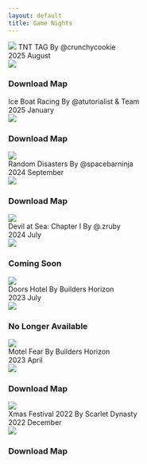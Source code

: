 ```yaml
---
layout: default
title: Game Nights
---
```


<script>
    document.addEventListener("DOMContentLoaded", function () {
    document.querySelectorAll(".banner-image").forEach(img => {
        img.addEventListener("click", function () {
            const currentSrc = this.src;
            const altSrc = this.getAttribute("data-alt-src");

            // Zoom out effect
            this.classList.add("zoom-out");

            setTimeout(() => {
                // Swap images after zoom out
                this.setAttribute("data-alt-src", currentSrc);
                this.src = altSrc;

                // Zoom in effect
                this.classList.remove("zoom-out");
                this.classList.add("zoom-in");

                setTimeout(() => {
                    this.classList.remove("zoom-in");
                }, 300); // Match transition duration
            }, 150);
        });
    });
});
</script>




<div class="gallery">

<div class="banner" data-year="2025">
        <div class="banner-inner">
            <div class="banner-front">
            <img class="banner-logo" src="/assets/images/banners/GameNight_7.Logo.jpg">
                <span class="banner-game-title">TNT TAG</span>
                <span class="banner-game-author">By @crunchycookie</span>
                <div class="tags">
                    <span class="tag">2025</span>
                    <span class="tag">August</span>
                </div>
                <img class="banner-image" 
     src="/assets/images/banners/GameNight_7.Screenie.png" 
     data-alt-src="/assets/images/banners/GameNight_7.Thumbnail.png">
                <div class="card">
                    <h3 class="card-button-title">Download Map</h3>
                    <a href="https://www.mediafire.com/file/7mqlyq59zymywm3/lcTfNcT_Tagr_V1.0.mcworld/file" 
                    class="stretched-link" 
                    target="_blank" 
                    rel="noopener noreferrer">
                    </a>
                </div>
            </div>
        </div>
    </div>


<div class="banner" data-year="2025">
        <div class="banner-inner">
            <div class="banner-front">
                <span class="banner-game-title">Ice Boat Racing</span>
                <span class="banner-game-author">By @atutorialist & Team</span>
                <div class="tags">
                    <span class="tag">2025</span>
                    <span class="tag">January</span>
                </div>
                <img class="banner-image" 
     src="/assets/images/banners/GameNight_6.Screenie.png" 
     data-alt-src="/assets/images/banners/GameNight_6.Thumbnail.png">
                <div class="card">
                    <h3 class="card-button-title">Download Map</h3>
                    <a href="https://www.mediafire.com/folder/a07ue9zy0r0b4/Ice+Boatin" 
                    class="stretched-link" 
                    target="_blank" 
                    rel="noopener noreferrer">
                    </a>
                </div>
            </div>
        </div>
    </div>


<div class="banner" data-year="2024">
        <div class="banner-inner">
            <img class="banner-logo" src="/assets/images/banners/GameNight_5.Logo.png">
            <div class="banner-front">
                <span class="banner-game-title">Random Disasters</span>
                <span class="banner-game-author">By @spacebarninja</span>
                <div class="tags">
                    <span class="tag">2024</span>
                    <span class="tag">September</span>
                </div>
                <img class="banner-image" 
                src="/assets/images/banners/GameNight_5.Screenie.png" 
                data-alt-src="/assets/images/banners/GameNight_5.Thumbnail.png">
                <div class="card">
                    <h3 class="card-button-title">Download Map</h3>
                    <a href="https://www.mediafire.com/file/necja5dt99qg7pz/Random_Disasters.mcworld/file" 
                    class="stretched-link" 
                    target="_blank" 
                    rel="noopener noreferrer">
                    </a>
                </div>
            </div>
        </div>
    </div>


<div class="banner" data-year="2024">
        <div class="banner-inner">
            <img class="banner-logo" src="/assets/images/banners/GameNight_4.Logo.png">
            <div class="banner-front">
                <span class="banner-game-title">Devil at Sea: Chapter I</span>
                <span class="banner-game-author">By @.zruby</span>
                <div class="tags">
                    <span class="tag">2024</span>
                    <span class="tag">July</span>
                </div>
                <img class="banner-image" 
                src="/assets/images/banners/GameNight_4.Screenie.png" 
                data-alt-src="/assets/images/banners/GameNight_4.Thumbnail.png">
                <div class="card">
                    <h3 class="card-button-title">Coming Soon</h3>
                    <a href="https://www.youtube.com/@ruby977" 
                    class="stretched-link" 
                    target="_blank" 
                    rel="noopener noreferrer">
                    </a>
                </div>
            </div>
        </div>
    </div>

<div class="banner" data-year="2023">
        <div class="banner-inner">
            <img class="banner-logo" src="/assets/images/banners/GameNight_2.Logo.png">
            <div class="banner-front">
                <span class="banner-game-title">Doors Hotel</span>
                <span class="banner-game-author">By Builders Horizon</span>
                <div class="tags">
                    <span class="tag">2023</span>
                    <span class="tag">July</span>
                </div>
                <img class="banner-image" 
                src="/assets/images/banners/GameNight_3.Screenie.png" 
                data-alt-src="/assets/images/banners/GameNight_3.Thumbnail.png">
                <div class="card">
                    <h3 class="card-button-title">No Longer Available</h3>
                    <a href="https://bedrockexplorer.com/@builders-horizon/doors-hotel" 
                    class="stretched-link" 
                    target="_blank" 
                    rel="noopener noreferrer">
                    </a>
                </div>
            </div>
        </div>
    </div>


<div class="banner" data-year="2023">
        <div class="banner-inner">
            <img class="banner-logo" src="/assets/images/banners/GameNight_2.Logo.png">
            <div class="banner-front">
                <span class="banner-game-title">Motel Fear</span>
                <span class="banner-game-author">By Builders Horizon</span>
                <div class="tags">
                    <span class="tag">2023</span>
                    <span class="tag">April</span>
                </div>
                <img class="banner-image" 
                src="/assets/images/banners/GameNight_2.Screenie.png" 
                data-alt-src="/assets/images/banners/GameNight_2.Thumbnail.png">
                <div class="card">
                    <h3 class="card-button-title">Download Map</h3>
                    <a href="https://www.minecraft.net/en-us/marketplace/pdp?id=5b39abe8-4f99-4a63-bd3b-18f905dc9cdc" 
                    class="stretched-link" 
                    target="_blank" 
                    rel="noopener noreferrer">
                    </a>
                </div>
            </div>
        </div>
    </div>


<div class="banner" data-year="2022">
        <div class="banner-inner">
            <img class="banner-logo" src="/assets/images/banners/GameNight_1.Logo.png">
            <div class="banner-front">
                <span class="banner-game-title">Xmas Festival 2022</span>
                <span class="banner-game-author">By Scarlet Dynasty</span>
                <div class="tags">
                    <span class="tag">2022</span>
                    <span class="tag">December</span>
                </div>
                <img class="banner-image" 
                src="/assets/images/banners/GameNight_1.Screenie.png" 
                data-alt-src="/assets/images/banners/GameNight_1.Thumbnail.png">
                <div class="card">
                    <h3 class="card-button-title">Download Map</h3>
                    <a href="https://scarlet-dynasty.github.io/maps/xmas-festival" 
                    class="stretched-link" 
                    target="_blank" 
                    rel="noopener noreferrer">
                    </a>
                </div>
            </div>
        </div>
    </div>



</div>